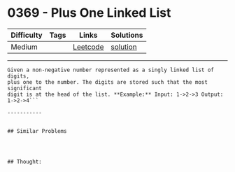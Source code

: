 # 0369 - Plus One Linked List

Difficulty  | Tags | Links | Solutions
----------- | ---- | ----- | -----
Medium |  | [Leetcode](https://leetcode.com/problems/plus-one-linked-list) | [solution](https://leetcode.com/problems/plus-one-linked-list/solution/)


-----------

```
Given a non-negative number represented as a singly linked list of digits,
plus one to the number. The digits are stored such that the most significant
digit is at the head of the list. **Example:** Input: 1->2->3 Output: 1->2->4```

-----------


## Similar Problems




## Thought:
